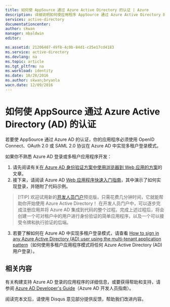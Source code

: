 ```yaml
---
title: 如何使 AppSource 通过 Azure Active Directory 的认证 | Azure
description: 详细说明如何使应用程序 AppSource 通过 Azure Active Directory 的认证。
services: active-directory
documentationcenter: 
author: skwan
manager: mbaldwin
editor: 

ms.assetid: 21206407-49f8-4c0b-84d1-c25e17cd4183
ms.service: active-directory
ms.devlang: na
ms.topic: article
ms.tgt_pltfrm: na
ms.workload: identity
ms.date: 10/28/2016
ms.author: skwan;bryanla
wacn.date: 12/09/2016
---
```


# 如何使 AppSource 通过 Azure Active Directory (AD) 的认证
若要使 AppSource 通过 Azure AD 的认证，你的应用程序必须使用 OpenID Connect、OAuth 2.0 或 SAML 2.0 协议在 Azure AD 中实现多租户登录模式。

如果你不熟悉 Azure AD 登录或多租户应用程序开发：

1. 请先阅读有关[在 Azure AD 身份验证方案中使用浏览器到 Web 应用的方案][AAD-Auth-Scenarios-Browser-To-WebApp]的文章。
2. 接下来，请阅读 Azure AD [Web 应用程序快速入门指南][AAD-QuickStart-Web-Apps]，其中演示了如何实现登录，并随附了代码示例。
   
> [!TIP] 欢迎试用新的[开发人员门户](https://identity.microsoft.com/Docs/Web)预览版，只需花费几分钟时间，它就能帮助你开始使用 Azure Active Directory！ 在开发人员门户中，可以逐步完成注册应用并将 Azure AD 集成到代码的整个过程。完成上述过程后，将会创建一个可对租户中的用户进行身份验证的简单应用程序，以及一个可以接受令牌和执行验证的后端。

3. 若要了解如何在 Azure AD 中实现多租户登录模式，请查看 [How to sign in any Azure Active Directory (AD) user using the multi-tenant application pattern][AAD-Howto-Multitenant-Overview]（如何使用多租户应用程序模式将任何 Azure Active Directory (AD) 用户登录）。

## 相关内容
有关构建支持 Azure AD 登录的应用程序的详细信息，或要获得帮助和支持，请参阅 [Azure AD Developer's Guide][AAD-Dev-Guide]（Azure AD 开发人员指南）。

阅读完本文后，请使用 Disqus 意见部分提供反馈，帮助我们改进内容。

<!--Reference style links -->

[AAD-Auth-Scenarios]: ./active-directory-authentication-scenarios.md
[AAD-Auth-Scenarios-Browser-To-WebApp]: ./active-directory-authentication-scenarios.md#web-browser-to-web-application/
[AAD-Dev-Guide]: ./active-directory-developers-guide.md
[AAD-Howto-Multitenant-Overview]: ./active-directory-devhowto-multi-tenant-overview.md
[AAD-QuickStart-Web-Apps]: ./active-directory-developers-guide.md#web-application-quick-start-guides/

<!--Image references-->

<!---HONumber=Mooncake_1128_2016-->
